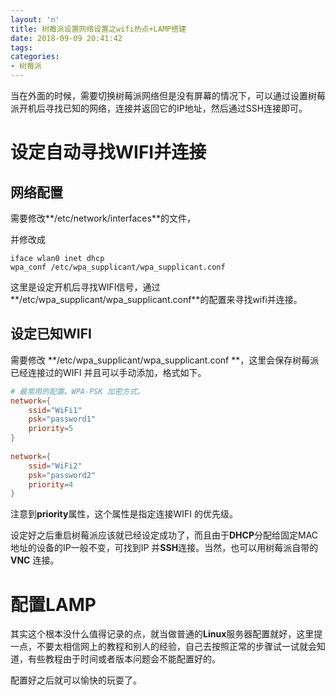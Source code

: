 ```yaml
---
layout: 'n'
title: 树莓派设置网络设置之wifi热点+LAMP搭建
date: 2018-09-09 20:41:42
tags:
categories:
- 树莓派
---
```


​	当在外面的时候，需要切换树莓派网络但是没有屏幕的情况下，可以通过设置树莓派开机后寻找已知的网络，连接并返回它的IP地址，然后通过SSH连接即可。

<!--more -->

# 设定自动寻找WIFI并连接

## 网络配置

需要修改**/etc/network/interfaces**的文件，

并修改成

```
iface wlan0 inet dhcp
wpa_conf /etc/wpa_supplicant/wpa_supplicant.conf
```

这里是设定开机后寻找WIFI信号，通过**/etc/wpa_supplicant/wpa_supplicant.conf**的配置来寻找wifi并连接。

## 设定已知WIFI

需要修改 **/etc/wpa_supplicant/wpa_supplicant.conf **，这里会保存树莓派已经连接过的WIFI 并且可以手动添加，格式如下。

```conf
# 最常用的配置。WPA-PSK 加密方式。
network={
	ssid="WiFi1"
	psk="password1"
	priority=5
}
 
network={
	ssid="WiFi2"
	psk="password2"
	priority=4
}
```

 注意到**priority**属性，这个属性是指定连接WIFI 的优先级。

设定好之后重启树莓派应该就已经设定成功了，而且由于**DHCP**分配给固定MAC地址的设备的IP一般不变，可找到IP 并**SSH**连接。当然，也可以用树莓派自带的**VNC** 连接。

# 配置LAMP

其实这个根本没什么值得记录的点，就当做普通的**Linux**服务器配置就好，这里提一点，不要太相信网上的教程和别人的经验，自己去按照正常的步骤试一试就会知道，有些教程由于时间或者版本问题会不能配置好的。

配置好之后就可以愉快的玩耍了。



